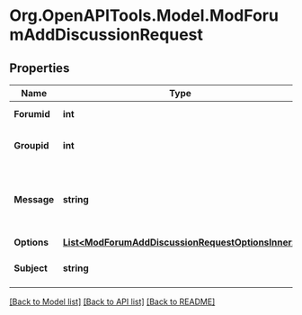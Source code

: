 # Org.OpenAPITools.Model.ModForumAddDiscussionRequest

## Properties

Name | Type | Description | Notes
------------ | ------------- | ------------- | -------------
**Forumid** | **int** | Forum instance ID | [default to null]
**Groupid** | **int** | The group, default to 0 | [optional] [default to 0]
**Message** | **string** | New Discussion message (only html format allowed) | [default to "null"]
**Options** | [**List&lt;ModForumAddDiscussionRequestOptionsInner&gt;**](ModForumAddDiscussionRequestOptionsInner.md) |  | [optional] 
**Subject** | **string** | New Discussion subject | [default to "null"]

[[Back to Model list]](../README.md#documentation-for-models) [[Back to API list]](../README.md#documentation-for-api-endpoints) [[Back to README]](../README.md)

